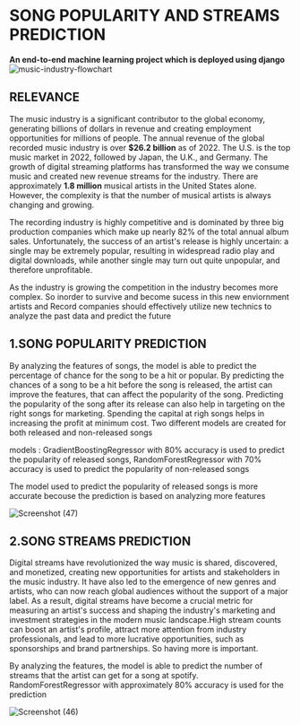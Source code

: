 # **SONG POPULARITY AND STREAMS PREDICTION** 
**An end-to-end machine learning project which is deployed using django**
![music-industry-flowchart](https://user-images.githubusercontent.com/116078614/227845575-8fe44b24-416e-46a0-8c48-a9b04387d9bf.jpg)

## RELEVANCE

The music industry is a significant contributor to the global economy, generating billions of dollars in revenue and creating employment opportunities 
for millions of people. The annual revenue of the global recorded music industry is over **$26.2 billion** as of 2022. The U.S. is the top music market in 2022, 
followed by Japan, the U.K., and Germany. The growth of digital streaming platforms has transformed the way we consume music and created new revenue streams for 
the industry. There are approximately **1.8 million** musical artists in the United States alone. However, the complexity is that the number of musical artists is 
always changing and growing. 

The recording industry is highly competitive and is dominated by three big production companies which make up nearly 82% of the total annual album sales.
Unfortunately, the success of an artist's release is highly uncertain: a single may be extremely popular, resulting in widespread radio play and digital downloads, 
while another single may turn out quite unpopular, and therefore unprofitable.

As the industry is growing the competition in the industry becomes more complex. So inorder to survive and become sucess in this new enviornment artists 
and Record companies should effectively utilize new technics to analyze the past data and predict the future

## 1.SONG POPULARITY PREDICTION
By analyzing the features of songs, the model is able to predict the percentage of chance for the song to be a hit or popular. By predicting the chances of a 
song to be a hit before the song is released, the artist can improve the features, that can affect the popularity of the song. Predicting the popularity of the song
after its release can also help in targeting on the right songs for marketing. Spending the capital at righ songs helps in increasing the profit at minimum cost. 
Two different models are created for both released and non-released songs


models :  GradientBoostingRegressor with 80% accuracy is used to predict the popularity of released songs,
RandomForestRegressor with 70% accuracy is used to predict the popularity of non-released songs

The model used to predict the popularity of released songs is more accurate becouse the prediction is based on analyzing more features 


![Screenshot (47)](https://user-images.githubusercontent.com/116078614/227913264-58b4e889-4ebf-4d19-a96e-fe6a5d6439af.png)


## 2.SONG STREAMS PREDICTION
Digital streams have revolutionized the way music is shared, discovered, and monetized, creating new opportunities for artists and stakeholders in the music industry.
It have also led to the emergence of new genres and artists, who can now reach global audiences without the support of a major label. As a result, digital streams 
have become a crucial metric for measuring an artist's success and shaping the industry's marketing and investment strategies in the modern music landscape.High stream
counts can boost an artist's profile, attract more attention from industry professionals, and lead to more lucrative opportunities, such as sponsorships and brand partnerships.
So having more is important.

By analyzing the features, the model is able to predict the number of streams that the artist can get for a song at spotify. RandomForestRegressor with approximately  80% 
accuracy is used for the prediction


![Screenshot (46)](https://user-images.githubusercontent.com/116078614/227925498-bf740abd-92d6-4d6a-9565-d3b7c8e2f0eb.png)
